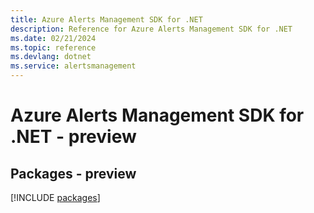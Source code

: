 ```yaml
---
title: Azure Alerts Management SDK for .NET
description: Reference for Azure Alerts Management SDK for .NET
ms.date: 02/21/2024
ms.topic: reference
ms.devlang: dotnet
ms.service: alertsmanagement
---
```

# Azure Alerts Management SDK for .NET - preview
## Packages - preview
[!INCLUDE [packages](alerts-management-index.md)]